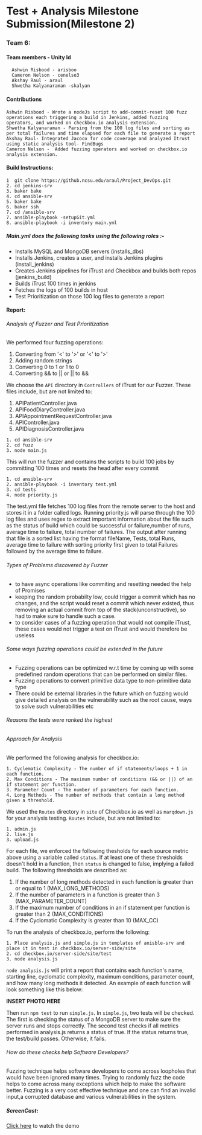 # Test + Analysis Milestone Submission(Milestone 2)
### Team 6: 
#### Team members - Unity Id
      Ashwin Risbood - arisboo
      Cameron Nelson - cenelso3
      Akshay Raul - araul
      Shwetha Kalyanaraman -skalyan
#### Contributions
    Ashwin Risbood - Wrote a nodeJs script to add-commit-reset 100 fuzz operations each triggering a build in Jenkins, added fuzzing operators, and worked on checkbox.io analysis extension.
    Shwetha Kalyanaraman - Parsing from the 100 log files and sorting as per total failures and time elapsed for each file to generate a report
    Akshay Raul- Integrated Jacoco for code coverage and analyzed Itrust using static analysis tool- FindBugs
    Cameron Nelson -  Added fuzzing operators and worked on checkbox.io analysis extension. 

#### Build Instructions:
```
1  git clone https://github.ncsu.edu/araul/Project_DevOps.git
2. cd jenkins-srv
3. baker bake
4. cd ansible-srv
5. baker bake
6. baker ssh
7. cd /ansible-srv
7. ansible-playbook -setupGit.yml 
8. ansible-playbook -i inventory main.yml
```

##### Main.yml does the following tasks using the following roles :- 
 - Installs MySQL and MongoDB servers (installs_dbs)
 - Installs Jenkins, creates a user, and installs Jenkins plugins (install_jenkins)
 - Creates Jenkins pipelines for iTrust and Checkbox and builds both repos (jenkins_build)
 - Builds iTrust 100 times in jenkins
 - Fetches the logs of 100 builds in host
 - Test Prioritization on those 100 log files to generate a report
 
#### Report:

###### Analysis of Fuzzer and Test Prioritization
We performed four fuzzing operations:
1. Converting from '<' to '>' or '<' to '>'
2. Adding random strings
3. Converting 0 to 1 or 1 to 0
4. Converting && to || or || to &&

We choose the `API` directory in `Controllers` of iTrust for our Fuzzer. These files include, but are not limited to:
1. APIPatientController.java
2. APIFoodDiaryController.java
3. APIAppointmentRequestController.java
4. APIController.java
5. APIDiagnosisController.java

```
1. cd ansible-srv
2. cd fuzz
3. node main.js
```
This will run the fuzzer and contains the scripts to build 100 jobs by committing 100 times and resets the head after every commit 
```
1. cd ansible-srv
2. ansible-playbook -i inventory test.yml
3. cd tests
4. node priority.js
```
The test.yml file fetches 100 log files from the remote server to the host and stores it in a folder called logs.
Running priority.js will parse through the 100 log files and uses regex to extract important information about the file such as the status of build which could be successful or failure,number of runs, average time to failure, total number of failures.
The output after running that file is a sorted list having the format fileName, Tests, total Runs, average time to failure
with sorting priority first given to total Failures followed by the average time to failure.
###### Types of Problems discovered by Fuzzer
- to have async operations like commiting and resetting needed the help of Promises
- keeping the random probabilty low, could trigger a commit which has no changes, and the script would reset a commit which never existed, thus removing an actual commit from top of the stack(unconstructive), so had to make sure to handle such a case.
- to consider cases of a fuzzing operation that would not compile iTrust, these cases would not trigger a test on iTrust and would therefore be useless

###### Some ways fuzzing operations could be extended in the future
- Fuzzing operations can be optimized w.r.t time by coming up with some predefined random operations that can be performed on similar files.
- Fuzzing operations to convert primitive data type to non-primitive data type
- There could be external libraries in the future which on fuzzing would give detailed analysis on the vulnerability such as the root cause, ways to solve such vulnerabilities etc

###### Reasons the tests were ranked the highest


###### Approach for Analysis
We performed the following analysis for checkbox.io:
```
1. Cyclematic Complexity - The number of if statements/loops + 1 in each function.
2. Max Conditions - The maximum number of conditions (&& or ||) of an if statement per function.
3. Parameter Count - The number of parameters for each function.
4. Long Methods - The number of methods that contain a long method given a threshold.
```

We used the `Routes` directory in `site` of Checkbox.io as well as `marqdown.js` for your analysis testing. `Routes` include, but are not limited to:
```
1. admin.js
2. live.js
3. upload.js
```

For each file, we enforced the following thesholds for each source metric above using a variable called `status`. If at least one of these thresholds doesn't hold in a function, then `status` is changed to false, implying a failed build. The following thresholds are described as:
1. If the number of long methods detected in each function is greater than or equal to 1 (MAX_LONG_METHODS)
2. If the number of parameters in a function is greater than 3 (MAX_PARAMETER_COUNT)
3. If the maximum number of conditions in an if statement per function is greater than 2 (MAX_CONDITIONS)
4. If the Cyclomatic Complexity is greater than 10 (MAX_CC)

To run the analysis of checkbox.io, perform the following: 
```
1. Place analysis.js and simple.js in templates of anisble-srv and place it in test in checkbox.io/server-side/site
2. cd checkbox.io/server-side/site/test
3. node analysis.js
```
`node analysis.js` will print a report that contains each function's name, starting line, cyclomatic complexity, maximum conditions, parameter count, and how many long methods it detected. An example of each function will look something like this below:

**INSERT PHOTO HERE**

Then run `npm test` to run `simple.js`. In `simple.js`, two tests will be checked. The first is checking the status of a MongoDB server to make sure the server runs and stops correctly. The second test checks if all metrics performed in analysis.js returns a status of true. If the status returns true, the test/build passes. Otherwise, it fails.

###### How do these checks help Software Developers?
Fuzzing technique helps software developers to come across loopholes that would have been ignored many times. Trying to randomly fuzz the code helps to come across many exceptions which help to make the software better. Fuzzing is a very cost effective technique and one can find an invalid input,a corrupted database and various vulnerabilities in the system.

 ##### ScreenCast:
 [Click here](https://drive.google.com/open?id=1Ivo299PbIZxvdac14e63yZQAuKM0ZWli) to watch the demo
